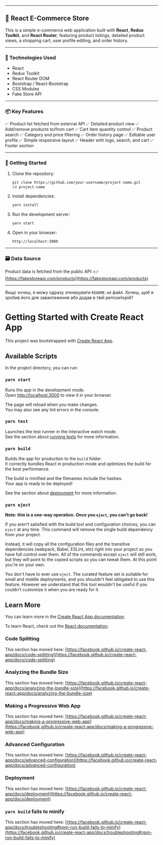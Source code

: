 

---

## 🛒 React E-Commerce Store

This is a simple e-commerce web application built with **React**, **Redux Toolkit**, and **React Router**, featuring product listings, detailed product views, a shopping cart, user profile editing, and order history.

---

### 🔧 Technologies Used

* React
* Redux Toolkit
* React Router DOM
* Bootstrap / React-Bootstrap
* CSS Modules
* Fake Store API

---

### 📦 Key Features

✅ Product list fetched from external API
✅ Detailed product view
✅ Add/remove products to/from cart
✅ Cart item quantity control
✅ Product search
✅ Category and price filtering
✅ Order history page
✅ Editable user profile
✅ Simple responsive layout
✅ Header with logo, search, and cart
✅ Footer section

---

### 🚀 Getting Started

1. Clone the repository:

   ```bash
   git clone https://github.com/your-username/project-name.git
   cd project-name
   ```

2. Install dependencies:

   ```bash
   yarn install
   ```

3. Run the development server:

   ```bash
   yarn start
   ```

4. Open in your browser:

   ```
   http://localhost:3000
   ```

---

### 🗃 Data Source

Product data is fetched from the public API:
👉 [https://fakestoreapi.com/products](https://fakestoreapi.com/products)




---

Якщо хочеш, я можу одразу згенерувати `README.md` файл. Хочеш, щоб я зробив його для завантаження або додав в твій репозиторій?



# Getting Started with Create React App

This project was bootstrapped with [Create React App](https://github.com/facebook/create-react-app).

## Available Scripts

In the project directory, you can run:

### `yarn start`

Runs the app in the development mode.\
Open [http://localhost:3000](http://localhost:3000) to view it in your browser.

The page will reload when you make changes.\
You may also see any lint errors in the console.

### `yarn test`

Launches the test runner in the interactive watch mode.\
See the section about [running tests](https://facebook.github.io/create-react-app/docs/running-tests) for more information.

### `yarn build`

Builds the app for production to the `build` folder.\
It correctly bundles React in production mode and optimizes the build for the best performance.

The build is minified and the filenames include the hashes.\
Your app is ready to be deployed!

See the section about [deployment](https://facebook.github.io/create-react-app/docs/deployment) for more information.

### `yarn eject`

**Note: this is a one-way operation. Once you `eject`, you can't go back!**

If you aren't satisfied with the build tool and configuration choices, you can `eject` at any time. This command will remove the single build dependency from your project.

Instead, it will copy all the configuration files and the transitive dependencies (webpack, Babel, ESLint, etc) right into your project so you have full control over them. All of the commands except `eject` will still work, but they will point to the copied scripts so you can tweak them. At this point you're on your own.

You don't have to ever use `eject`. The curated feature set is suitable for small and middle deployments, and you shouldn't feel obligated to use this feature. However we understand that this tool wouldn't be useful if you couldn't customize it when you are ready for it.

## Learn More

You can learn more in the [Create React App documentation](https://facebook.github.io/create-react-app/docs/getting-started).

To learn React, check out the [React documentation](https://reactjs.org/).

### Code Splitting

This section has moved here: [https://facebook.github.io/create-react-app/docs/code-splitting](https://facebook.github.io/create-react-app/docs/code-splitting)

### Analyzing the Bundle Size

This section has moved here: [https://facebook.github.io/create-react-app/docs/analyzing-the-bundle-size](https://facebook.github.io/create-react-app/docs/analyzing-the-bundle-size)

### Making a Progressive Web App

This section has moved here: [https://facebook.github.io/create-react-app/docs/making-a-progressive-web-app](https://facebook.github.io/create-react-app/docs/making-a-progressive-web-app)

### Advanced Configuration

This section has moved here: [https://facebook.github.io/create-react-app/docs/advanced-configuration](https://facebook.github.io/create-react-app/docs/advanced-configuration)

### Deployment

This section has moved here: [https://facebook.github.io/create-react-app/docs/deployment](https://facebook.github.io/create-react-app/docs/deployment)

### `yarn build` fails to minify

This section has moved here: [https://facebook.github.io/create-react-app/docs/troubleshooting#npm-run-build-fails-to-minify](https://facebook.github.io/create-react-app/docs/troubleshooting#npm-run-build-fails-to-minify)
